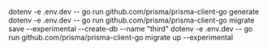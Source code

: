 dotenv -e .env.dev -- go run github.com/prisma/prisma-client-go generate
dotenv -e .env.dev -- go run github.com/prisma/prisma-client-go migrate save --experimental --create-db --name "third"
dotenv -e .env.dev -- go run github.com/prisma/prisma-client-go migrate up --experimental